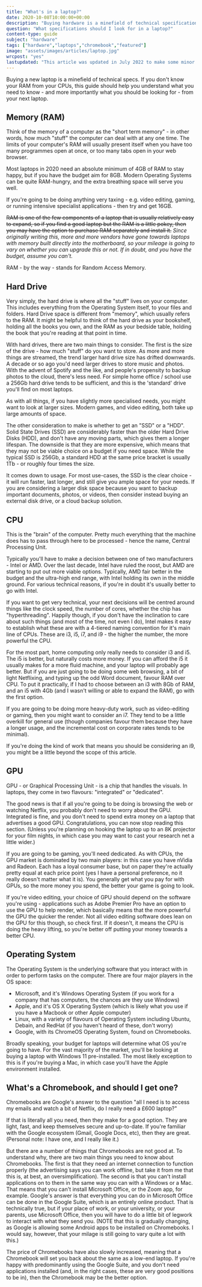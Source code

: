 ```yaml
---
title: "What's in a laptop?"
date: 2020-10-08T10:00:00+00:00
description: "Buying hardware is a minefield of technical specifications, which can sometimes be confusing. Here I breakdown the key points to understand about what goes into a laptop, and what you should be looking for."
question: "What specifications should I look for in a laptop?"
content-type: guide
subject: "hardware"
tags: ["hardware","laptops","chromebook","featured"]
image: "assets/images/articles/laptop.jpg"
wrcpost: "yes"
lastupdated: "This article was updated in July 2022 to make some minor tweaks, including noting that most laptops now come with Windows 11 preinstalled."
---
```


Buying a new laptop is a minefield of technical specs. If you don't know your RAM from your CPUs, this guide should help you understand what you need to know - and more importantly what you should be looking for - from your next laptop.

## Memory (RAM)
Think of the memory of a computer as the "short term memory" - in other words, how much "stuff" the computer can deal with at any one time. The limits of your computer's RAM will usually present itself when you have too many programmes open at once, or too many tabs open in your web browser.
 
Most laptops in 2020 need an absolute minimum of 4GB of RAM to stay happy, but if you have the budget aim for 8GB. Modern Operating Systems can be quite RAM-hungry, and the extra breathing space will serve you well.
 
If you're going to be doing anything very taxing - e.g. video editing, gaming, or running intensive specialist applications - then try and get 16GB.
 
~~RAM is one of the few components of a laptop that is usually relatively easy to expand, so if you find a good laptop but the RAM is a little pokey, then you may have the option to purchase RAM separately and install it.~~ *Since originally writing this, more and more vendors have gone towards laptops with memory built directly into the motherboard, so your mileage is going to vary on whether you can upgrade this or not. If in doubt, and you have the budget, assume you can't.*

RAM - by the way - stands for Random Access Memory.

## Hard Drive
Very simply, the hard drive is where all the "stuff" lives on your computer. This includes everything from the Operating System itself, to your files and folders. Hard Drive space is different from "memory", which usually refers to the RAM. It might be helpful to think of the hard drive as your bookshelf, holding all the books you own, and the RAM as your bedside table, holding the book that you're reading at that point in time.
 
With hard drives, there are two main things to consider. The first is the size of the drive - how much "stuff" do you want to store. As more and more things are streamed, the trend larger hard drive size has drifted downwards. A decade or so ago you'd need larger drives to store music and photos. With the advent of Spotify and the like, and people's propensity to backup photos to the cloud, there's less need. For simple home office / school use a 256Gb hard drive tends to be sufficient, and this is the 'standard' drive you'll find on most laptops.
 
As with all things, if you have slightly more specialised needs, you might want to look at larger sizes. Modern games, and video editing, both take up large amounts of space.
 
The other consideration to make is whether to get an "SSD" or a "HDD". Solid State Drives (SSD) are considerably faster than the older Hard Drive Disks (HDD), and don't have any moving parts, which gives them a longer lifespan. The downside is that they are more expensive, which means that they may not be viable choice on a budget if you need space. While the typical SSD is 256Gb, a standard HDD at the same price bracket is usually 1Tb - or roughly four times the size.
 
It comes down to usage. For most use-cases, the SSD is the clear choice - it will run faster, last longer, and still give you ample space for your needs. If you are considering a larger disk space because you want to backup important documents, photos, or videos, then consider instead buying an external disk drive, or a cloud backup solution.

## CPU
This is the "brain" of the computer. Pretty much everything that the machine does has to pass through here to be processed - hence the name, Central Processing Unit.
 
Typically you'll have to make a decision between one of two manufacturers - Intel or AMD. Over the last decade, Intel have ruled the roost, but AMD are starting to put out more viable options. Typically, AMD fair better in the budget and the ultra-high end range, with Intel holding its own in the middle ground. For various technical reasons, if you're in doubt it's usually better to go with Intel.
 
If you want to get very technical, your next decisions will be centred around things like the clock speed, the number of cores, whether the chip has "hyperthreading". Happily though, if you don't have the inclination to care about such things (and most of the time, not even I do), Intel makes it easy to establish what these are with a 4-tiered naming convention for it's main line of CPUs. These are i3, i5, i7, and i9 - the higher the number, the more powerful the CPU.
 
For the most part, home computing only really needs to consider i3 and i5. The i5 is better, but naturally costs more money. If you can afford the i5 it usually makes for a more fluid machine, and your laptop will probably age better. But if you are just going to be doing some web browsing, a bit of light Netflixing, and typing up the odd Word document, favour RAM over CPU. To put it practically, if I had to choose between an i3 with 8Gb of RAM, and an i5 with 4Gb (and I wasn't willing or able to expand the RAM), go with the first option.
 
If you are going to be doing more heavy-duty work, such as video-editing or gaming, then you might want to consider an i7. They tend to be a little overkill for general use (though companies favour them because they have a longer usage, and the incremental cost on corporate rates tends to be minimal).
 
If you're doing the kind of work that means you should be considering an i9, you might be a little beyond the scope of this article.

## GPU
GPU - or Graphical Processing Unit - is a chip that handles the visuals. In laptops, they come in two flavours: "integrated" or "dedicated".
 
The good news is that if all you're going to be doing is browsing the web or watching Netflix, you probably don't need to worry about the GPU. Integrated is fine, and you don't need to spend extra money on a laptop that advertises a good GPU. Congratulations, you can now stop reading this section. (Unless you're planning on hooking the laptop up to an 8K projector for your film nights, in which case you may want to cast your research net a little wider.)
 
If you are going to be gaming, you'll need dedicated. As with CPUs, the GPU market is dominated by two main players: in this case you have nVidia and Radeon. Each has a loyal consumer base, but on paper they're actually pretty equal at each price point (yes I have a personal preference, no it really doesn't matter what it is). You generally get what you pay for with GPUs, so the more money you spend, the better your game is going to look.
 
If you're video editing, your choice of GPU should depend on the software you're using - applications such as Adobe Premier Pro have an option to use the GPU to help render, which basically means that the more powerful the GPU the quicker the render. Not all video editing software does lean on the GPU for this though, so check first. If it doesn't, it means the CPU is doing the heavy lifting, so you're better off putting your money towards a better CPU.

## Operating System
The Operating System is the underlying software that you interact with in order to perform tasks on the computer. There are four major players in the OS space:
 
* Microsoft, and it's Windows Operating System (if you work for a company that has computers, the chances are they use Windows)
* Apple, and it's OS X Operating System (which is likely what you use if you have a Macbook or other Apple computer)
* Linux, with a variety of flavours of Operating System including Ubuntu, Debain, and RedHat (if you haven't heard of these, don't worry)
* Google, with its ChromeOS Operating System, found on Chromebooks.

Broadly speaking, your budget for laptops will determine what OS you're going to have. For the vast majority of the market, you'll be looking at buying a laptop with Windows 11 pre-installed. The most likely exception to this is if you're buying a Mac, in which case you'll have the Apple environment installed.

## What's a Chromebook, and should I get one?
Chromebooks are Google's answer to the question "all I need is to access my emails and watch a bit of Netflix, do I really need a £600 laptop?"
 
If that is literally all you need, then they make for a good option. They are light, fast, and keep themselves secure and up-to-date. If you're familiar with the Google ecosystem (Gmail, Google Docs, etc), then they are great. (Personal note: I have one, and I really like it.)
 
But there are a number of things that Chromebooks are not good at. To understand why, there are two main things you need to know about Chromebooks. The first is that they need an internet connection to function properly (the advertising says you can work offline, but take it from me that this is, at best, an oversimplification). The second is that you can't install applications on to them in the same way you can with a Windows or a Mac. That means that you can't install Microsoft Office, or the Zoom app, for example. Google's answer is that everything you can do in Microsoft Office can be done in the Google Suite, which is an entirely online product. That is technically true, but if your place of work, or your university, or your parents, use Microsoft Office, then you will have to do a little bit of legwork to interact with what they send you. (NOTE that this is gradually changing, as Google is allowing some Android apps to be installed on Chromebooks. I would say, however, that your milage is still going to vary quite a lot with this.)
 
The price of Chromebooks have also slowly increased, meaning that a Chromebook will set you back about the same as a low-end laptop. If you're happy with predominantly using the Google Suite, and you don't need applications installed (and, in the right cases, these are very good positions to be in), then the Chromebook may be the better option. 